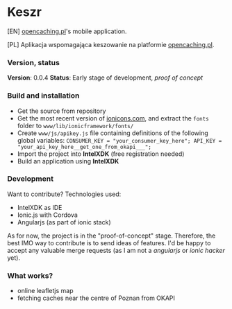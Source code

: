 # Keszr
\[EN\] [opencaching.pl]'s mobile application.

\[PL\] Aplikacja wspomagająca keszowanie na platformie [opencaching.pl].

### Version, status
**Version**: 0.0.4
**Status**: Early stage of development, _proof of concept_

### Build and installation
 - Get the source from repository
 - Get the most recent version of [ionicons.com], and extract the `fonts` folder to `www/lib/ionicframework/fonts/`
 - Create `www/js/apikey.js` file containing definitions of the following global variables: ```CONSUMER_KEY = "your_consumer_key_here";
API_KEY = "your_api_key_here__get_one_from_okapi___";```
 - Import the project into **IntelXDK** (free registration needed) 
 - Build an application using **IntelXDK**

### Development
Want to contribute? Technologies used:
 - IntelXDK as IDE
 - Ionic.js with Cordova
 - Angularjs (as part of ionic stack)
 
As for now, the project is in the "proof-of-concept" stage.
Therefore, the best IMO way to contribute is to send ideas of features.
I'd be happy to accept any valuable merge requests (as I am not a _angularjs_ or _ionic hacker_ yet).

### What works?
 - online leafletjs map
 - fetching caches near the centre of Poznan from OKAPI
 
[opencaching.pl]: <http://www.opencaching.pl>
[ionicons.com]: <http://www.ionicons.com>